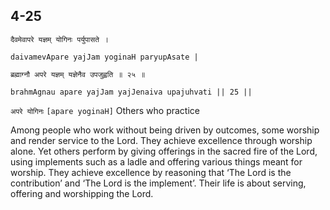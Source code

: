 ## 4-25


```shloka-sa
दैवमेवापरे यज्ञम् योगिनः पर्युपासते ।
```
```shloka-sa-hk
daivamevApare yajJam yoginaH paryupAsate |
```
```shloka-sa
ब्रह्माग्नौ अपरे यज्ञम् यज्ञेनैव उपजुह्वति ॥ २५ ॥
```
```shloka-sa-hk
brahmAgnau apare yajJam yajJenaiva upajuhvati || 25 ||
```

`अपरे योगिनः` `[apare yoginaH]` Others who practice

Among people who work without being driven by outcomes, some worship and render service to the Lord. They achieve excellence through worship alone. Yet others perform by giving offerings in the sacred fire of the Lord, using implements such as a ladle and offering various things meant for worship. They achieve excellence by reasoning that ‘The Lord is the contribution’ and ‘The Lord is the implement’. Their life is about serving, offering and worshipping the Lord.

